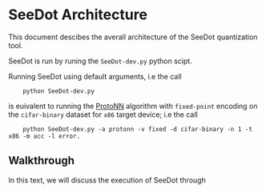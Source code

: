 # SeeDot Architecture

This document descibes the averall architecture of the SeeDot quantization tool. 

SeeDot is run by runing the `SeeDot-dev.py` python scipt. 

Running SeeDot using default arguments, i.e the call
```
    python SeeDot-dev.py
```
is euivalent to running the [ProtoNN](https://github.com/microsoft/EdgeML/blob/master/docs/publications/ProtoNN.pdf) algorithm with `fixed-point` encoding on the `cifar-binary` dataset for `x86` target device; i.e the call 
```
    python SeeDot-dev.py -a protonn -v fixed -d cifar-binary -n 1 -t x86 -m acc -l error.
```

## Walkthrough

In this text, we will discuss the execution of SeeDot through
###


